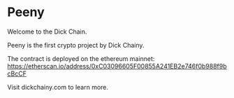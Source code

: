 # Peeny
Welcome to the Dick Chain.

Peeny is the first crypto project by Dick Chainy.

The contract is deployed on the ethereum mainnet: https://etherscan.io/address/0xC03096605F00855A241EB2e746f0b988f9bcBcCF

Visit dickchainy.com to learn more.
